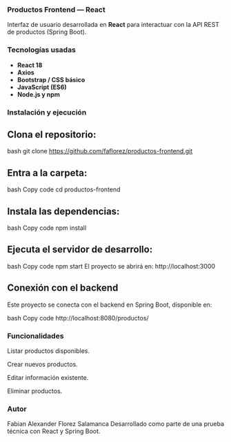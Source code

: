 ### Productos Frontend — React

Interfaz de usuario desarrollada en **React** para interactuar con la API REST de productos (Spring Boot).

### Tecnologías usadas

- **React 18**
- **Axios**
- **Bootstrap / CSS básico**
- **JavaScript (ES6)**
- **Node.js y npm**

### Instalación y ejecución

## Clona el repositorio:

bash
git clone https://github.com/faflorez/productos-frontend.git

## Entra a la carpeta:

bash
Copy code
cd productos-frontend

## Instala las dependencias:

bash
Copy code
npm install

## Ejecuta el servidor de desarrollo:

bash
Copy code
npm start
El proyecto se abrirá en:
http://localhost:3000

## Conexión con el backend
Este proyecto se conecta con el backend en Spring Boot, disponible en:

bash
Copy code
http://localhost:8080/productos/

### Funcionalidades

Listar productos disponibles.

Crear nuevos productos.

Editar información existente.

Eliminar productos.

### Autor
Fabian Alexander Florez Salamanca
Desarrollado como parte de una prueba técnica con React y Spring Boot.
